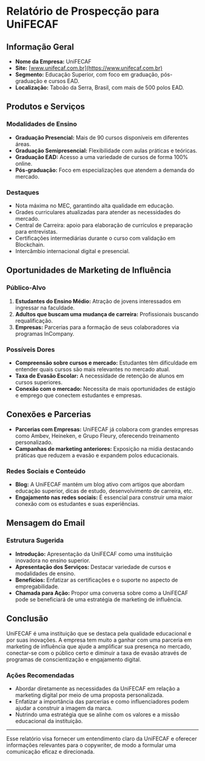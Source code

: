 # Relatório de Prospecção para UniFECAF

## Informação Geral
- **Nome da Empresa:** UniFECAF
- **Site:** [www.unifecaf.com.br](https://www.unifecaf.com.br)
- **Segmento:** Educação Superior, com foco em graduação, pós-graduação e cursos EAD.
- **Localização:** Taboão da Serra, Brasil, com mais de 500 polos EAD.

## Produtos e Serviços
### Modalidades de Ensino
- **Graduação Presencial:** Mais de 90 cursos disponíveis em diferentes áreas.
- **Graduação Semipresencial:** Flexibilidade com aulas práticas e teóricas.
- **Graduação EAD:** Acesso a uma variedade de cursos de forma 100% online.
- **Pós-graduação:** Foco em especializações que atendem a demanda do mercado.

### Destaques
- Nota máxima no MEC, garantindo alta qualidade em educação.
- Grades curriculares atualizadas para atender as necessidades do mercado.
- Central de Carreira: apoio para elaboração de currículos e preparação para entrevistas.
- Certificações intermediárias durante o curso com validação em Blockchain.
- Intercâmbio internacional digital e presencial.

## Oportunidades de Marketing de Influência
### Público-Alvo
1. **Estudantes do Ensino Médio:** Atração de jovens interessados em ingressar na faculdade.
2. **Adultos que buscam uma mudança de carreira:** Profissionais buscando requalificação.
3. **Empresas:** Parcerias para a formação de seus colaboradores via programas InCompany.

### Possíveis Dores
- **Compreensão sobre cursos e mercado:** Estudantes têm dificuldade em entender quais cursos são mais relevantes no mercado atual.
- **Taxa de Evasão Escolar:** A necessidade de retenção de alunos em cursos superiores.
- **Conexão com o mercado:** Necessita de mais oportunidades de estágio e emprego que conectem estudantes e empresas.

## Conexões e Parcerias
- **Parcerias com Empresas:** UniFECAF já colabora com grandes empresas como Ambev, Heineken, e Grupo Fleury, oferecendo treinamento personalizado.
- **Campanhas de marketing anteriores:** Exposição na mídia destacando práticas que reduzem a evasão e expandem polos educacionais.

### Redes Sociais e Conteúdo
- **Blog:** A UniFECAF mantém um blog ativo com artigos que abordam educação superior, dicas de estudo, desenvolvimento de carreira, etc.
- **Engajamento nas redes sociais:** É essencial para construir uma maior conexão com os estudantes e suas experiências.

## Mensagem do Email
### Estrutura Sugerida
- **Introdução:** Apresentação da UniFECAF como uma instituição inovadora no ensino superior.
- **Apresentação dos Serviços:** Destacar variedade de cursos e modalidades de ensino.
- **Benefícios:** Enfatizar as certificações e o suporte no aspecto de empregabilidade.
- **Chamada para Ação:** Propor uma conversa sobre como a UniFECAF pode se beneficiará de uma estratégia de marketing de influência.

## Conclusão
UniFECAF é uma instituição que se destaca pela qualidade educacional e por suas inovações. A empresa tem muito a ganhar com uma parceria em marketing de influência que ajude a amplificar sua presença no mercado, conectar-se com o público certo e diminuir a taxa de evasão através de programas de conscientização e engajamento digital. 

### Ações Recomendadas
- Abordar diretamente as necessidades da UniFECAF em relação a marketing digital por meio de uma proposta personalizada.
- Enfatizar a importância das parcerias e como influenciadores podem ajudar a construir a imagem da marca.
- Nutrindo uma estratégia que se alinhe com os valores e a missão educacional da instituição.

--- 

Esse relatório visa fornecer um entendimento claro da UniFECAF e oferecer informações relevantes para o copywriter, de modo a formular uma comunicação eficaz e direcionada.